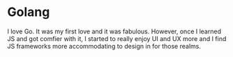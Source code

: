 # Golang

I love Go. It was my first love and it was fabulous. However, once I learned JS and got comfier with
it, I started to really enjoy UI and UX more and I find JS frameworks more accommodating to design in
for those realms.
